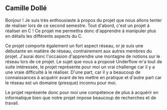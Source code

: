Camille Dollé
-------------

Bonjour ! Je suis très enthousiaste à propos du projet que nous allons tenter
de réaliser lors de ce second semestre. Tout d'abord, c'est un projet à
réaliser en C ! Ce projet me permettra donc d'apprendre à manipuler plus en
détails les différents aspects du C. 

Ce projet comporte également un fort aspect réseau, or je suis une débutante en matière de réseau, contrairement
aux autres membres du projet. J'aurai donc l'occasion d'apprendre une montagne
de notions sur le réseau lors de ce projet. Le sujet que nous a proposé
Underflow m'a tout de suite intéressée, le projet représente pour moi un vrai
challenge car il y a une vraie difficulté à le réaliser. D'une part, car il y
a beaucoup de connaissances à acquérir avant de les mettre en pratique et
d'autre part car le réseau est un domaine (presque) inconnu pour moi.

Le projet représente donc pour moi une compétence de plus à acquérir en
informatique bien que notre projet impose beaucoup de recherches et de travail.

